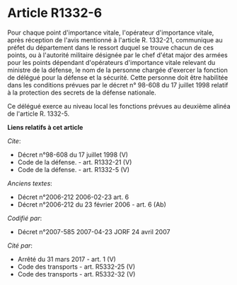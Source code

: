 # Article R1332-6

Pour chaque point d'importance vitale, l'opérateur d'importance vitale, après réception de l'avis mentionné à l'article R.
1332-21, communique au préfet du département dans le ressort duquel se trouve chacun de ces points, ou à l'autorité militaire
désignée par le chef d'état major des armées pour les points dépendant d'opérateurs d'importance vitale relevant du ministre
de la défense, le nom de la personne chargée d'exercer la fonction de délégué pour la défense et la sécurité. Cette personne
doit être habilitée dans les conditions prévues par le décret n° 98-608 du 17 juillet 1998 relatif à la protection des
secrets de la défense nationale. 

Ce délégué exerce au niveau local les fonctions prévues au deuxième alinéa de l'article R. 1332-5.

**Liens relatifs à cet article**

_Cite_:

  - Décret n°98-608 du 17 juillet 1998 (V)
  - Code de la défense. - art. R1332-21 (V)
  - Code de la défense. - art. R1332-5 (V)

_Anciens textes_:

  - Décret n°2006-212 2006-02-23 art. 6
  - Décret n°2006-212 du 23 février 2006 - art. 6 (Ab)

_Codifié par_:

  - Décret n°2007-585 2007-04-23 JORF 24 avril 2007

_Cité par_:

  - Arrêté du 31 mars 2017 - art. 1 (V)
  - Code des transports - art. R5332-25 (V)
  - Code des transports - art. R5332-32 (V)
